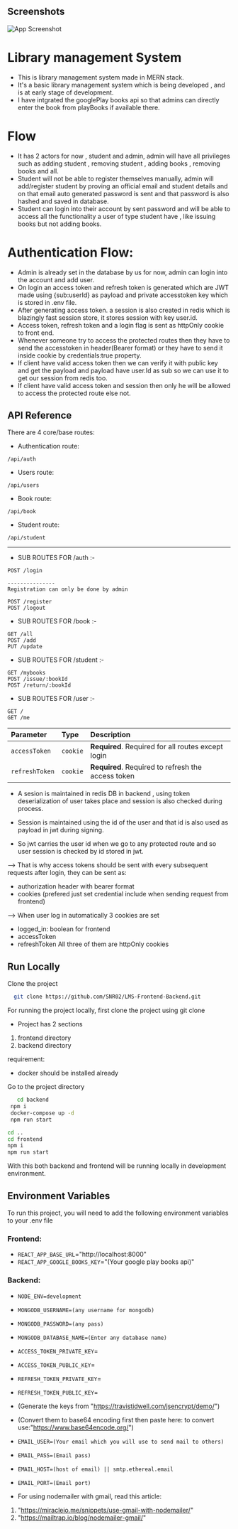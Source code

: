 ﻿## Screenshots

![App Screenshot](https://drive.google.com/uc?export=view&id=1is6ban4yh8KkdI55-M0ULHBvnitutIry)

# Library management System

- This is library management system made in MERN stack.
- It's a basic library management system which is being developed , and is at early stage of development.
- I have intgrated the googlePlay books api so that admins can directly enter the book from playBooks if available there.

# Flow

- It has 2 actors for now , student and admin, admin will have all privileges such as adding student , removing student , adding books , removing books and all.
- Student will not be able to register themselves manually, admin will add/register student by proving an official email and student details and on that email auto generated password is sent and that password is also hashed and saved in database.
- Student can login into their account by sent password and will be able to access all the functionality a user of type student have , like issuing books but not adding books.

# Authentication Flow:

- Admin is already set in the database by us for now, admin can login into the account and add user.
- On login an access token and refresh token is generated which are JWT made using {sub:userId} as payload and private accesstoken key which is stored in .env file.
- After generating access token. a session is also created in redis which is blazingly fast session store, it stores session with key user.id.
- Access token, refresh token and a login flag is sent as httpOnly cookie to front end.
- Whenever someone try to access the protected routes then they have to send the accesstoken in header(Bearer format) or they have to send it inside cookie by credentials:true property.
- If client have valid access token then we can verify it with public key and get the payload and payload have user.Id as sub so we can use it to get our session from redis too.
- If client have valid access token and session then only he will be allowed to access the protected route else not.

## API Reference

There are 4 core/base routes:

- Authentication route:

```http
/api/auth
```

- Users route:

```http
/api/users
```

- Book route:

```http
/api/book
```

- Student route:

```http
/api/student
```

---

- SUB ROUTES FOR /auth :-

```http
POST /login

---------------
Registration can only be done by admin

POST /register
POST /logout
```

- SUB ROUTES FOR /book :-

```http
GET /all
POST /add
PUT /update
```

- SUB ROUTES FOR /student :-

```http
GET /mybooks
POST /issue/:bookId
POST /return/:bookId
```

- SUB ROUTES FOR /user :-

```http
GET /
GET /me
```

| Parameter      | Type     | Description                                        |
| :------------- | :------- | :------------------------------------------------- |
| `accessToken`  | `cookie` | **Required**. Required for all routes except login |
| `refreshToken` | `cookie` | **Required**. Required to refresh the access token |

- A sesion is maintained in redis DB in backend , using token deserialization of user takes place and session is also checked during process.

- Session is maintained using the id of the user and that id is also used as payload in jwt during signing.

- So jwt carries the user id when we go to any protected route and so user session is checked by id stored in jwt.

--> That is why access tokens should be sent with every subsequent requests after login, they can be sent as:

- authorization header with bearer format
- cookies (prefered just set credential include when sending request from frontend)

--> When user log in automatically 3 cookies are set

- logged_in: boolean for frontend
- accessToken
- refreshToken
  All three of them are httpOnly cookies

## Run Locally

Clone the project

```bash
  git clone https://github.com/SNR02/LMS-Frontend-Backend.git
```

For running the project locally,
first clone the project using git clone

- Project has 2 sections

1. frontend directory
2. backend directory

requirement:

- docker should be installed already

Go to the project directory

```bash
   cd backend
 npm i
 docker-compose up -d
 npm run start

cd ..
cd frontend
npm i
npm run start
```

With this both backend and frontend will be running locally in development environment.

## Environment Variables

To run this project, you will need to add the following environment variables to your .env file

### Frontend:

- `REACT_APP_BASE_URL`="http://localhost:8000"
- `REACT_APP_GOOGLE_BOOKS_KEY`="(Your google play books api)"

### Backend:

- `NODE_ENV=development`
- `MONGODB_USERNAME=(any username for mongodb)`
- `MONGODB_PASSWORD=(any pass)`
- `MONGODB_DATABASE_NAME=(Enter any database name)`

- `ACCESS_TOKEN_PRIVATE_KEY`=
- `ACCESS_TOKEN_PUBLIC_KEY`=
- `REFRESH_TOKEN_PRIVATE_KEY`=
- `REFRESH_TOKEN_PUBLIC_KEY`=

- (Generate the keys from "https://travistidwell.com/jsencrypt/demo/")
- (Convert them to base64 encoding first then paste here: to convert use:"https://www.base64encode.org/")

<!-- These are smtp settings for nodemailer -->

- `EMAIL_USER=(Your email which you will use to send mail to others)`
- `EMAIL_PASS=(Email pass)`
- `EMAIL_HOST=(host of email) || smtp.ethereal.email`
- `EMAIL_PORT=(Email port)`

- For using nodemailer with gmail, read this article:

1. "https://miracleio.me/snippets/use-gmail-with-nodemailer/"
2. "https://mailtrap.io/blog/nodemailer-gmail/"
